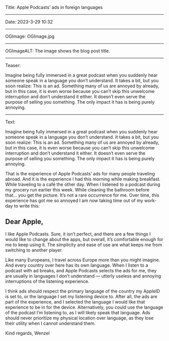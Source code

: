 Title: Apple Podcasts’ ads in foreign languages

----

Date: 2023-3-29 10:32

----

OGImage: OGImage.jpg

----

OGImageALT: The image shows the blog post title.

----

Teaser:

Imagine being fully immersed in a great podcast when you suddenly hear someone speak in a language you don’t understand. It takes a bit, but you soon realize: This is an ad. Something many of us are annoyed by already, but in this case, it is even worse because you can’t skip this unwelcome interruption and don’t understand it either. It doesn’t even serve the purpose of selling you something. The only impact it has is being purely annoying.

----

Text:

Imagine being fully immersed in a great podcast when you suddenly hear someone speak in a language you don’t understand. It takes a bit, but you soon realize: This is an ad. Something many of us are annoyed by already, but in this case, it is even worse because you can’t skip this unwelcome interruption and don’t understand it either. It doesn’t even serve the purpose of selling you something. The only impact it has is being purely annoying.

That is the experience of Apple Podcasts’ ads for many people traveling abroad. And it is the experience I had this morning while making breakfast. While traveling to a café the other day. When I listened to a podcast during my grocery run earlier this week. While cleaning the bathroom before that… you get the picture. It’s not a rare occurrence for me. Over time, this experience has got me so annoyed I am now taking time out of my work-day to write this:

## Dear Apple,
I like Apple Podcasts. Sure, it isn’t perfect, and there are a few things I would like to change about the apps, but overall, it’s comfortable enough for me to keep using it. The simplicity and ease of use are what keeps me from switching to another player.

Like many Europeans, I travel across Europe more than you might imagine. And every country over here has its own language. When I listen to a podcast with ad breaks, and Apple Podcasts selects the ads for me, they are usually in languages I don’t understand — utterly useless and annoying interruptions of the listening experience.

I think ads should respect the primary language of the country my AppleID is set to, or the language I set my listening device to. After all, the ads are part of the experience, and I selected the language I would like that experience to be in for the device. Alternatively, you could use the language of the podcast I’m listening to, as I will likely speak that language. Ads should never prioritize my physical location over language, as they lose their utility when I cannot understand them.

Kind regards,
Wenzel